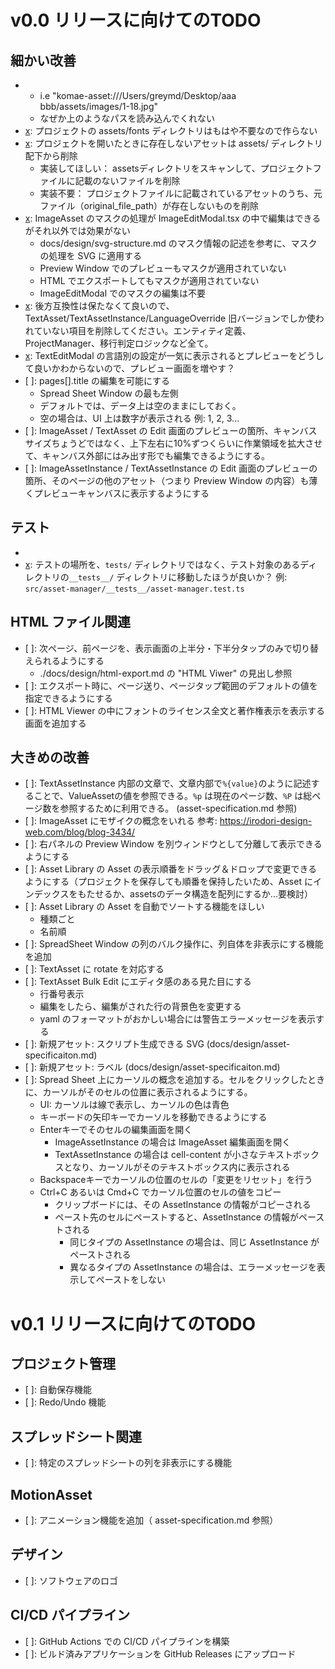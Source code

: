 # v0.0 リリースに向けてのTODO

## 細かい改善
- [x]: プロジェクト名に空白が含まれるとアセットが正常に読み込まれない。
  - i.e "komae-asset:///Users/greymd/Desktop/aaa bbb/assets/images/1-18.jpg"
  - なぜか上のようなパスを読み込んでくれない
- [x]: プロジェクトの assets/fonts ディレクトリはもはや不要なので作らない
- [x]: プロジェクトを開いたときに存在しないアセットは assets/ ディレクトリ配下から削除
  - 実装してほしい： assetsディレクトリをスキャンして、プロジェクトファイルに記載のないファイルを削除
  - 実装不要： プロジェクトファイルに記載されているアセットのうち、元ファイル（original_file_path）が存在しないものを削除
- [x]: ImageAsset のマスクの処理が ImageEditModal.tsx の中で編集はできるがそれ以外では効果がない
  - docs/design/svg-structure.md のマスク情報の記述を参考に、マスクの処理を SVG に適用する
  - Preview Window でのプレビューもマスクが適用されていない
  - HTML でエクスポートしてもマスクが適用されていない
  - ImageEditModal でのマスクの編集は不要
- [x]: 後方互換性は保たなくて良いので、TextAsset/TextAssetInstance/LanguageOverride 旧バージョンでしか使われていない項目を削除してください。エンティティ定義、ProjectManager、移行判定ロジックなど全て。
- [x]: TextEditModal の言語別の設定が一気に表示されるとプレビューをどうして良いかわからないので、プレビュー画面を増やす？
- [ ]: pages[].title の編集を可能にする
  - Spread Sheet Window の最も左側
  - デフォルトでは、データ上は空のままにしておく。
  - 空の場合は、UI 上は数字が表示される 例: 1, 2, 3...
- [ ]: ImageAsset / TextAsset の Edit 画面のプレビューの箇所、キャンバスサイズちょうどではなく、上下左右に10%ずつくらいに作業領域を拡大させて、キャンバス外部にはみ出す形でも編集できるようにする。
- [ ]: ImageAssetInstance / TextAssetInstance の Edit 画面のプレビューの箇所、そのページの他のアセット（つまり Preview Window の内容）も薄くプレビューキャンバスに表示するようにする

## テスト
- [x]: テストをしっかり通す
- [x]: テストの場所を、`tests/` ディレクトリではなく、テスト対象のあるディレクトリの`__tests__/` ディレクトリに移動したほうが良いか？ 例: `src/asset-manager/__tests__/asset-manager.test.ts`

## HTML ファイル関連
- [ ]: 次ページ、前ページを、表示画面の上半分・下半分タップのみで切り替えられるようにする
  - ./docs/design/html-export.md の "HTML Viwer" の見出し参照
- [ ]: エクスポート時に、ページ送り、ページタップ範囲のデフォルトの値を指定できるようにする
- [ ]: HTML Viewer の中にフォントのライセンス全文と著作権表示を表示する画面を追加する

## 大きめの改善
- [ ]: TextAssetInstance 内部の文章で、文章内部で`%{value}`のように記述することで、ValueAssetの値を参照できる。`%p` は現在のページ数、`%P` は総ページ数を参照するために利用できる。 (asset-specification.md 参照)
- [ ]: ImageAsset にモザイクの概念をいれる 参考: https://irodori-design-web.com/blog/blog-3434/
- [ ]: 右パネルの Preview Window を別ウィンドウとして分離して表示できるようにする
- [ ]: Asset Library の Asset の表示順番をドラッグ＆ドロップで変更できるようにする（プロジェクトを保存しても順番を保持したいため、Asset にインデックスをもたせるか、assetsのデータ構造を配列にするか...要検討）
- [ ]: Asset Library の Asset を自動でソートする機能をほしい
  - 種類ごと
  - 名前順
- [ ]: SpreadSheet Window の列のバルク操作に、列自体を非表示にする機能を追加
- [ ]: TextAsset に rotate を対応する
- [ ]: TextAsset Bulk Edit にエディタ感のある見た目にする
  - 行番号表示
  - 編集をしたら、編集がされた行の背景色を変更する
  - yaml のフォーマットがおかしい場合には警告エラーメッセージを表示する
- [ ]: 新規アセット: スクリプト生成できる SVG (docs/design/asset-specificaiton.md)
- [ ]: 新規アセット: ラベル (docs/design/asset-specificaiton.md)
- [ ]: Spread Sheet 上にカーソルの概念を追加する。セルをクリックしたときに、カーソルがそのセルの位置に表示されるようにする。
  - UI: カーソルは線で表示し、カーソルの色は青色
  - キーボードの矢印キーでカーソルを移動できるようにする
  - Enterキーでそのセルの編集画面を開く
    - ImageAssetInstance の場合は ImageAsset 編集画面を開く
    - TextAssetInstance の場合は cell-content が小さなテキストボックスとなり、カーソルがそのテキストボックス内に表示される
  - Backspaceキーでカーソルの位置のセルの「変更をリセット」を行う
  - Ctrl+C あるいは Cmd+C でカーソル位置のセルの値をコピー
    - クリップボードには、その AssetInstance の情報がコピーされる
    - ペースト先のセルにペーストすると、AssetInstance の情報がペーストされる
      - 同じタイプの AssetInstance の場合は、同じ AssetInstance がペーストされる
      - 異なるタイプの AssetInstance の場合は、エラーメッセージを表示してペーストをしない

# v0.1 リリースに向けてのTODO

## プロジェクト管理
- [ ]: 自動保存機能
- [ ]: Redo/Undo 機能

## スプレッドシート関連
- [ ]: 特定のスプレッドシートの列を非表示にする機能

## MotionAsset
- [ ]: アニメーション機能を追加（ asset-specification.md 参照）

## デザイン
- [ ]: ソフトウェアのロゴ

## CI/CD パイプライン
- [ ]: GitHub Actions での CI/CD パイプラインを構築
- [ ]: ビルド済みアプリケーションを GitHub Releases にアップロード
